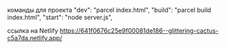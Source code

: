 
команды для проекта
"dev": "parcel index.html",
"build": "parcel build index.html",
"start": "node server.js",



ссылка на Netlify
https://641f0676c25e9f00081de186--glittering-cactus-c5a7da.netlify.app/


